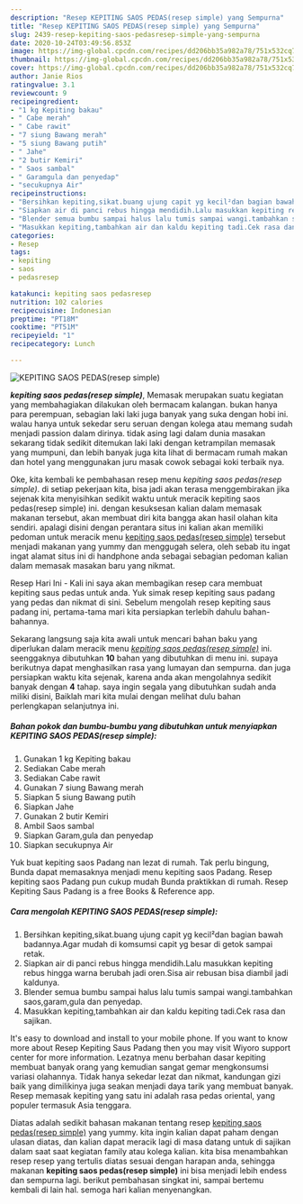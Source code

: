 ```yaml
---
description: "Resep KEPITING SAOS PEDAS(resep simple) yang Sempurna"
title: "Resep KEPITING SAOS PEDAS(resep simple) yang Sempurna"
slug: 2439-resep-kepiting-saos-pedasresep-simple-yang-sempurna
date: 2020-10-24T03:49:56.853Z
image: https://img-global.cpcdn.com/recipes/dd206bb35a982a78/751x532cq70/kepiting-saos-pedasresep-simple-foto-resep-utama.jpg
thumbnail: https://img-global.cpcdn.com/recipes/dd206bb35a982a78/751x532cq70/kepiting-saos-pedasresep-simple-foto-resep-utama.jpg
cover: https://img-global.cpcdn.com/recipes/dd206bb35a982a78/751x532cq70/kepiting-saos-pedasresep-simple-foto-resep-utama.jpg
author: Janie Rios
ratingvalue: 3.1
reviewcount: 9
recipeingredient:
- "1 kg Kepiting bakau"
- " Cabe merah"
- " Cabe rawit"
- "7 siung Bawang merah"
- "5 siung Bawang putih"
- " Jahe"
- "2 butir Kemiri"
- " Saos sambal"
- " Garamgula dan penyedap"
- "secukupnya Air"
recipeinstructions:
- "Bersihkan kepiting,sikat.buang ujung capit yg kecil²dan bagian bawah badannya.Agar mudah di komsumsi capit yg besar di getok sampai retak."
- "Siapkan air di panci rebus hingga mendidih.Lalu masukkan kepiting rebus hingga warna berubah jadi oren.Sisa air rebusan bisa diambil jadi kaldunya."
- "Blender semua bumbu sampai halus lalu tumis sampai wangi.tambahkan saos,garam,gula dan penyedap."
- "Masukkan kepiting,tambahkan air dan kaldu kepiting tadi.Cek rasa dan sajikan."
categories:
- Resep
tags:
- kepiting
- saos
- pedasresep

katakunci: kepiting saos pedasresep 
nutrition: 102 calories
recipecuisine: Indonesian
preptime: "PT18M"
cooktime: "PT51M"
recipeyield: "1"
recipecategory: Lunch

---
```



![KEPITING SAOS PEDAS(resep simple)](https://img-global.cpcdn.com/recipes/dd206bb35a982a78/751x532cq70/kepiting-saos-pedasresep-simple-foto-resep-utama.jpg)

<b><i>kepiting saos pedas(resep simple)</i></b>, Memasak merupakan suatu kegiatan yang membahagiakan dilakukan oleh bermacam kalangan. bukan hanya para perempuan, sebagian laki laki juga banyak yang suka dengan hobi ini. walau hanya untuk sekedar seru seruan dengan kolega atau memang sudah menjadi passion dalam dirinya. tidak asing lagi dalam dunia masakan sekarang tidak sedikit ditemukan laki laki dengan ketrampilan memasak yang mumpuni, dan lebih banyak juga kita lihat di bermacam rumah makan dan hotel yang menggunakan juru masak cowok sebagai koki terbaik nya.

Oke, kita kembali ke pembahasan resep menu <i>kepiting saos pedas(resep simple)</i>. di setiap pekerjaan kita, bisa jadi akan terasa menggembirakan jika sejenak kita menyisihkan sedikit waktu untuk meracik kepiting saos pedas(resep simple) ini. dengan kesuksesan kalian dalam memasak makanan tersebut, akan membuat diri kita bangga akan hasil olahan kita sendiri. apalagi disini dengan perantara situs ini kalian akan memiliki pedoman untuk meracik menu <u>kepiting saos pedas(resep simple)</u> tersebut menjadi makanan yang yummy dan menggugah selera, oleh sebab itu ingat ingat alamat situs ini di handphone anda sebagai sebagian pedoman kalian dalam memasak masakan baru yang nikmat.

Resep Hari Ini - Kali ini saya akan membagikan resep cara membuat kepiting saus pedas untuk anda. Yuk simak resep kepiting saus padang yang pedas dan nikmat di sini. Sebelum mengolah resep kepiting saus padang ini, pertama-tama mari kita persiapkan terlebih dahulu bahan-bahannya.


Sekarang langsung saja kita awali untuk mencari bahan baku yang diperlukan dalam meracik menu <u><i>kepiting saos pedas(resep simple)</i></u> ini. seenggaknya dibutuhkan <b>10</b> bahan yang dibutuhkan di menu ini. supaya berikutnya dapat menghasilkan rasa yang lumayan dan sempurna. dan juga persiapkan waktu kita sejenak, karena anda akan mengolahnya sedikit banyak dengan <b>4</b> tahap. saya ingin segala yang dibutuhkan sudah anda miliki disini, Baiklah mari kita mulai dengan melihat dulu bahan perlengkapan selanjutnya ini.

<!--inarticleads1-->

##### Bahan pokok dan bumbu-bumbu yang dibutuhkan untuk menyiapkan KEPITING SAOS PEDAS(resep simple):

1. Gunakan 1 kg Kepiting bakau
1. Sediakan  Cabe merah
1. Sediakan  Cabe rawit
1. Gunakan 7 siung Bawang merah
1. Siapkan 5 siung Bawang putih
1. Siapkan  Jahe
1. Gunakan 2 butir Kemiri
1. Ambil  Saos sambal
1. Siapkan  Garam,gula dan penyedap
1. Siapkan secukupnya Air


Yuk buat kepiting saos Padang nan lezat di rumah. Tak perlu bingung, Bunda dapat memasaknya menjadi menu kepiting saos Padang. Resep kepiting saos Padang pun cukup mudah Bunda praktikkan di rumah. Resep Kepiting Saus Padang is a free Books &amp; Reference app. 

<!--inarticleads2-->

##### Cara mengolah KEPITING SAOS PEDAS(resep simple):

1. Bersihkan kepiting,sikat.buang ujung capit yg kecil²dan bagian bawah badannya.Agar mudah di komsumsi capit yg besar di getok sampai retak.
1. Siapkan air di panci rebus hingga mendidih.Lalu masukkan kepiting rebus hingga warna berubah jadi oren.Sisa air rebusan bisa diambil jadi kaldunya.
1. Blender semua bumbu sampai halus lalu tumis sampai wangi.tambahkan saos,garam,gula dan penyedap.
1. Masukkan kepiting,tambahkan air dan kaldu kepiting tadi.Cek rasa dan sajikan.


It&#39;s easy to download and install to your mobile phone. If you want to know more about Resep Kepiting Saus Padang then you may visit Wiyoro support center for more information. Lezatnya menu berbahan dasar kepiting membuat banyak orang yang kemudian sangat gemar mengkonsumsi variasi olahannya. Tidak hanya sekedar lezat dan nikmat, kandungan gizi baik yang dimilikinya juga seakan menjadi daya tarik yang membuat banyak. Resep memasak kepiting yang satu ini adalah rasa pedas oriental, yang populer termasuk Asia tenggara. 

Diatas adalah sedikit bahasan makanan tentang resep <u>kepiting saos pedas(resep simple)</u> yang yummy. kita ingin kalian dapat paham dengan ulasan diatas, dan kalian dapat meracik lagi di masa datang untuk di sajikan dalam saat saat kegiatan family atau kolega kalian. kita bisa menambahkan resep resep yang tertulis diatas sesuai dengan harapan anda, sehingga makanan <b>kepiting saos pedas(resep simple)</b> ini bisa menjadi lebih endess dan sempurna lagi. berikut pembahasan singkat ini, sampai bertemu kembali di lain hal. semoga hari kalian menyenangkan.
